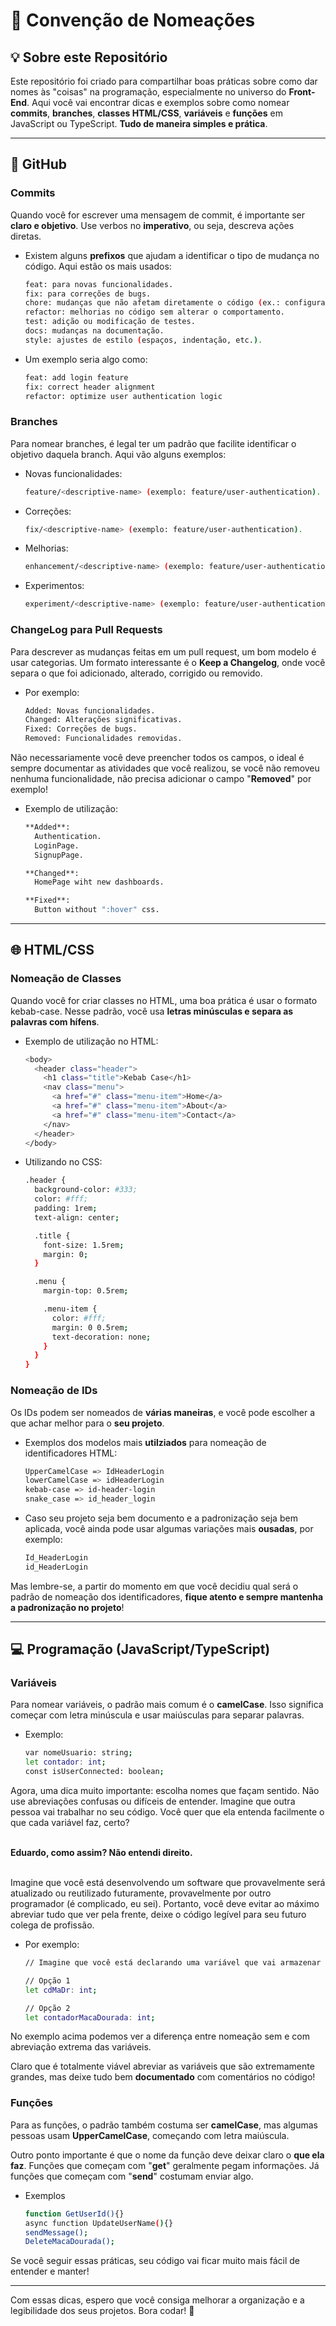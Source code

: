 # 📝 Convenção de Nomeações

## 💡 Sobre este Repositório
Este repositório foi criado para compartilhar boas práticas sobre como dar nomes às "coisas" na programação, especialmente no universo do **Front-End**. Aqui você vai encontrar dicas e exemplos sobre como nomear **commits**, **branches**, **classes HTML/CSS**, **variáveis** e **funções** em JavaScript ou TypeScript. **Tudo de maneira simples e prática**.

---

## 🚀 GitHub

### Commits
Quando você for escrever uma mensagem de commit, é importante ser **claro e objetivo**. Use verbos no **imperativo**, ou seja, descreva ações diretas.</br>
- Existem alguns **prefixos** que ajudam a identificar o tipo de mudança no código. Aqui estão os mais usados:
  ```bash
  feat: para novas funcionalidades.
  fix: para correções de bugs.
  chore: mudanças que não afetam diretamente o código (ex.: configurações).
  refactor: melhorias no código sem alterar o comportamento.
  test: adição ou modificação de testes.
  docs: mudanças na documentação.
  style: ajustes de estilo (espaços, indentação, etc.).

- Um exemplo seria algo como:
  ```bash
  feat: add login feature
  fix: correct header alignment
  refactor: optimize user authentication logic

### Branches
Para nomear branches, é legal ter um padrão que facilite identificar o objetivo daquela branch. Aqui vão alguns exemplos:
- Novas funcionalidades:
  ```bash
  feature/<descriptive-name> (exemplo: feature/user-authentication).
- Correções:
  ```bash
  fix/<descriptive-name> (exemplo: feature/user-authentication).
- Melhorias:
  ```bash
  enhancement/<descriptive-name> (exemplo: feature/user-authentication).
- Experimentos:
  ```bash
  experiment/<descriptive-name> (exemplo: feature/user-authentication).

### ChangeLog para Pull Requests
Para descrever as mudanças feitas em um pull request, um bom modelo é usar categorias. Um formato interessante é o **Keep a Changelog**, onde você separa o que foi adicionado, alterado, corrigido ou removido.
- Por exemplo:
  ```bash
  Added: Novas funcionalidades.
  Changed: Alterações significativas.
  Fixed: Correções de bugs.
  Removed: Funcionalidades removidas.
Não necessariamente você deve preencher todos os campos, o ideal é sempre documentar as atividades que você realizou, se você não removeu nenhuma funcionalidade, não precisa adicionar o campo "**Removed**" por exemplo!
- Exemplo de utilização:
  ```bash
  **Added**:
    Authentication.
    LoginPage.
    SignupPage.
  
  **Changed**:
    HomePage wiht new dashboards.
  
  **Fixed**:
    Button without ":hover" css.

---

## 🌐 HTML/CSS

### Nomeação de Classes
Quando você for criar classes no HTML, uma boa prática é usar o formato kebab-case. Nesse padrão, você usa **letras minúsculas e separa as palavras com hífens**.
- Exemplo de utilização no HTML:
  ```bash
  <body>
    <header class="header">
      <h1 class="title">Kebab Case</h1>
      <nav class="menu">
        <a href="#" class="menu-item">Home</a>
        <a href="#" class="menu-item">About</a>
        <a href="#" class="menu-item">Contact</a>
      </nav>
    </header>
  </body>
- Utilizando no CSS:
  ```bash
  .header {
    background-color: #333;
    color: #fff;
    padding: 1rem;
    text-align: center;
  
    .title {
      font-size: 1.5rem;
      margin: 0;
    }
  
    .menu {
      margin-top: 0.5rem;
  
      .menu-item {
        color: #fff;
        margin: 0 0.5rem;
        text-decoration: none;
      }
    }
  }

### Nomeação de IDs
Os IDs podem ser nomeados de **várias maneiras**, e você pode escolher a que achar melhor para o **seu projeto**.
- Exemplos dos modelos mais **utilziados** para nomeação de identificadores HTML:
  ```bash
  UpperCamelCase => IdHeaderLogin
  lowerCamelCase => idHeaderLogin
  kebab-case => id-header-login
  snake_case => id_header_login

- Caso seu projeto seja bem documento e a padronização seja bem aplicada, você ainda pode usar algumas variações mais **ousadas**, por exemplo:
  ```bash
  Id_HeaderLogin
  id_HeaderLogin

Mas lembre-se, a partir do momento em que você decidiu qual será o padrão de nomeação dos identificadores, **fique atento e sempre mantenha a padronização no projeto**!
   
---

## 💻 Programação (JavaScript/TypeScript)

### Variáveis
Para nomear variáveis, o padrão mais comum é o **camelCase**. Isso significa começar com letra minúscula e usar maiúsculas para separar palavras.
- Exemplo:
  ```bash
  var nomeUsuario: string;
  let contador: int;
  const isUserConnected: boolean;
  
Agora, uma dica muito importante: escolha nomes que façam sentido. Não use abreviações confusas ou difíceis de entender. Imagine que outra pessoa vai trabalhar no seu código. Você quer que ela entenda facilmente o que cada variável faz, certo?</br></br>

**Eduardo, como assim? Não entendi direito.**</br></br>

Imagine que você está desenvolvendo um software que provavelmente será atualizado ou reutilizado futuramente, provavelmente por outro programador (é complicado, eu sei). Portanto, você deve evitar ao máximo abreviar tudo que ver pela frente, deixe o código legível para seu futuro colega de profissão.
- Por exemplo:
  ```bash
  // Imagine que você está declarando uma variável que vai armazenar o número de maçãs douradas de uma cesta de supermercado

  // Opção 1
  let cdMaDr: int;

  // Opção 2
  let contadorMacaDourada: int;
No exemplo acima podemos ver a diferença entre nomeação sem e com abreviação extrema das variáveis.</br>

Claro que é totalmente viável abreviar as variáveis que são extremamente grandes, mas deixe tudo bem **documentado** com comentários no código!

### Funções
Para as funções, o padrão também costuma ser **camelCase**, mas algumas pessoas usam **UpperCamelCase**, começando com letra maiúscula.

Outro ponto importante é que o nome da função deve deixar claro o **que ela faz**. Funções que começam com "**get**" geralmente pegam informações. Já funções que começam com "**send**" costumam enviar algo.
- Exemplos
  ````bash
  function GetUserId(){}
  async function UpdateUserName(){}
  sendMessage();
  DeleteMacaDourada();
Se você seguir essas práticas, seu código vai ficar muito mais fácil de entender e manter!

---

Com essas dicas, espero que você consiga melhorar a organização e a legibilidade dos seus projetos. Bora codar! 🚀









  

  
